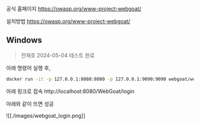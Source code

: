 공식 홈페이지
https://owasp.org/www-project-webgoat/

설치방법
https://owasp.org/www-project-webgoat/
## Windows

> 전재호 2024-05-04 테스트 완료

아래 명령어 실행 후,
```bash
docker run -it -p 127.0.0.1:8080:8080 -p 127.0.0.1:9090:9090 webgoat/webgoat
```

아래 링크로 접속
http://localhost:8080/WebGoat/login

아래와 같이 뜨면 성공

![[./images/webgoat_login.png]]